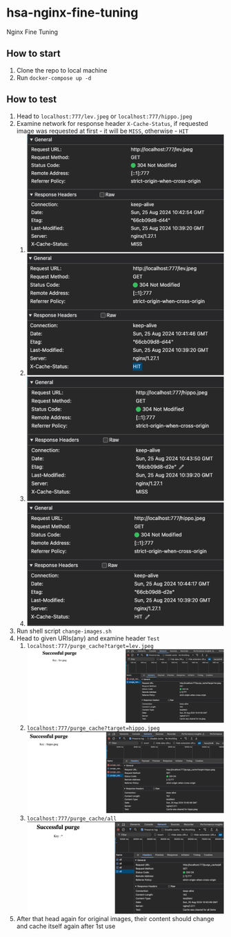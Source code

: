# hsa-nginx-fine-tuning
Nginx Fine Tuning

## How to start
1. Clone the repo to local machine
2. Run `docker-compose up -d`

## How to test
1. Head to `localhost:777/lev.jpeg` or `localhost:777/hippo.jpeg`
2. Examine network for response header `X-Cache-Status`, if requested image was requested at first - it will be `MISS`, otherwise - `HIT`
   1. ![](proofs/lev_requested_miss.png)
   2. ![](proofs/lev_requested_hit.png)
   3. ![](proofs/hippo_requested_miss.png)
   4. ![](proofs/hippo_requested_hit.png)
3. Run shell script `change-images.sh`
4. Head to given URIs(any) and examine header `Test`
   1. `localhost:777/purge_cache?target=lev.jpeg` ![](proofs/cache_purge_lev.png) 
   2. `localhost:777/purge_cache?target=hippo.jpeg` ![](proofs/cache_purge_hippo.png) 
   3. `localhost:777/purge_cache/all` ![](proofs/cache_purge_all.png)
5. After that head again for original images, their content should change and cache itself again after 1st use

